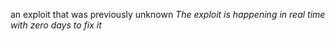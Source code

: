 an exploit that was previously unknown
*The exploit is happening in real time with zero days to fix it*